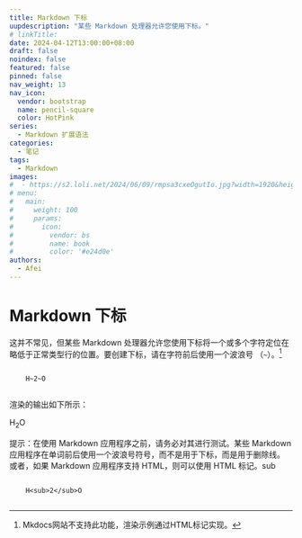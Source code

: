 ```yaml
---
title: Markdown 下标
uupdescription: "某些 Markdown 处理器允许您使用下标。"
# linkTitle:
date: 2024-04-12T13:00:00+08:00
draft: false
noindex: false
featured: false
pinned: false
nav_weight: 13
nav_icon:
  vendor: bootstrap
  name: pencil-square
  color: HotPink
series:
  - Markdown 扩展语法
categories:
  - 笔记
tags:
  - Markdown
images:
#  - https://s2.loli.net/2024/06/09/rmpsa3cxeOgutIo.jpg?width=1920&height=1440
# menu:
#   main:
#     weight: 100
#     params:
#       icon:
#         vendor: bs
#         name: book
#         color: '#e24d0e'
authors:
  - Afei
---
```


# Markdown 下标
这并不常见，但某些 Markdown 处理器允许您使用下标将一个或多个字符定位在略低于正常类型行的位置。要创建下标，请在字符前后使用一个波浪号 （`~`）。[^1]
[^1]: Mkdocs网站不支持此功能，渲染示例通过HTML标记实现。
```

	H~2~O
	
```
渲染的输出如下所示：

H<sub>2</sub>O

 提示：在使用 Markdown 应用程序之前，请务必对其进行测试。某些 Markdown 应用程序在单词前后使用一个波浪号符号，而不是用于下标，而是用于删除线。
或者，如果 Markdown 应用程序支持 HTML，则可以使用 HTML 标记。sub
```

	H<sub>2</sub>O
	
```


